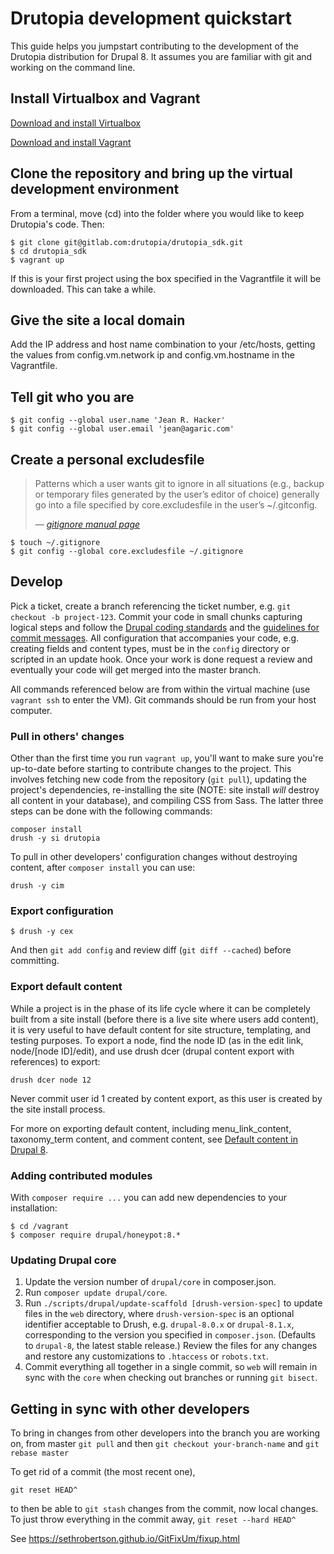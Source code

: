 # Drutopia development quickstart

This guide helps you jumpstart contributing to the development of the Drutopia distribution for Drupal 8. It assumes you are familiar with git and working on the command line.

## Install Virtualbox and Vagrant

[Download and install Virtualbox](https://www.virtualbox.org/wiki/Downloads)

[Download and install Vagrant](http://www.vagrantup.com/downloads.html)

## Clone the repository and bring up the virtual development environment

From a terminal, move (cd) into the folder where you would like to keep Drutopia's code. Then:

```
$ git clone git@gitlab.com:drutopia/drutopia_sdk.git
$ cd drutopia_sdk
$ vagrant up
```

If this is your first project using the box specified in the Vagrantfile it will be downloaded. This can take a while.

## Give the site a local domain

Add the IP address and host name combination to your /etc/hosts, getting the values from config.vm.network ip and config.vm.hostname in the Vagrantfile.

## Tell git who you are

```
$ git config --global user.name 'Jean R. Hacker'
$ git config --global user.email 'jean@agaric.com'
```

## Create a personal excludesfile

> Patterns which a user wants git to ignore in all situations (e.g., backup or temporary files generated by the user’s editor of choice) generally go into a file specified by core.excludesfile in the user’s ~/.gitconfig.
>
> — <cite>[gitignore manual page](https://git-scm.com/docs/gitignore)

```
$ touch ~/.gitignore
$ git config --global core.excludesfile ~/.gitignore
```

## Develop

Pick a ticket, create a branch referencing the ticket number, e.g. `git checkout -b project-123`. Commit your code in small chunks capturing logical steps and follow the [Drupal coding standards](https://drupal.org/coding-standards) and the [guidelines for commit messages](http://tbaggery.com/2008/04/19/a-note-about-git-commit-messages.html). All configuration that accompanies your code, e.g. creating fields and content types, must be in the `config` directory or scripted in an update hook. Once your work is done request a review and eventually your code will get merged into the master branch.

All commands referenced below are from within the virtual machine (use ```vagrant ssh``` to enter the VM).  Git commands should be run from your host computer.

### Pull in others' changes

Other than the first time you run ```vagrant up```, you'll want to make
sure you're up-to-date before starting to contribute changes to the
project.  This involves fetching new code from the repository (```git
pull```), updating the project's dependencies, re-installing the site (NOTE:
site install *will* destroy all content in your database), and compiling CSS
from Sass.  The latter three steps can be done with the following commands:

```
composer install
drush -y si drutopia
```

To pull in other developers' configuration changes without destroying
content, after ```composer install``` you can use:

```
drush -y cim
```

### Export configuration

```
$ drush -y cex
```

And then ```git add config``` and review diff (```git diff --cached```) before committing.

### Export default content

While a project is in the phase of its life cycle where it can be
completely built from a site install (before there is a live site where
users add content), it is very useful to have default content for site
structure, templating, and testing purposes.  To export a node, find the
node ID (as in the edit link, node/[node ID]/edit), and use drush dcer
(drupal content export with references) to export:

```
drush dcer node 12
```

Never commit user id 1 created by content export, as this user is created by the site install process.

For more on exporting default content, including menu_link_content,
taxonomy_term content, and comment content, see [Default content in Drupal
8](http://data.agaric.com/drupal-8-default-content-agaric-way).

### Adding contributed modules

With `composer require ...` you can add new dependencies to your installation:

```
$ cd /vagrant
$ composer require drupal/honeypot:8.*
```

### Updating Drupal core

1. Update the version number of `drupal/core` in composer.json.
1. Run `composer update drupal/core`.
1. Run `./scripts/drupal/update-scaffold [drush-version-spec]` to update files in the `web` directory, where `drush-version-spec` is an optional identifier acceptable to Drush, e.g. `drupal-8.0.x` or `drupal-8.1.x`, corresponding to the version you specified in `composer.json`. (Defaults to `drupal-8`, the latest stable release.) Review the files for any changes and restore any customizations to `.htaccess` or `robots.txt`.
1. Commit everything all together in a single commit, so `web` will remain in sync with the `core` when checking out branches or running `git bisect`.

## Getting in sync with other developers

To bring in changes from other developers into the branch you are
working on, from master ```git pull``` and then ```git checkout
your-branch-name``` and ```git rebase master```

To get rid of a commit (the most recent one),

```git reset HEAD^```

to then be able to ```git stash``` changes from the commit, now local changes.  To just throw everything in the commit away, ```git reset --hard HEAD^```

See https://sethrobertson.github.io/GitFixUm/fixup.html
